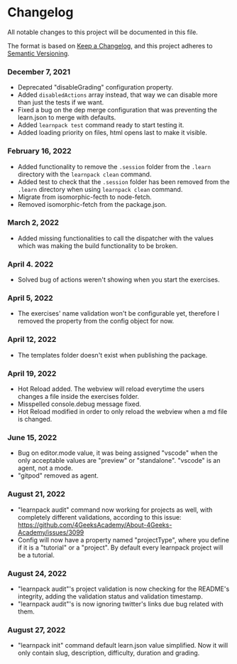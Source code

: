 # Changelog

All notable changes to this project will be documented in this file.

The format is based on [Keep a Changelog](https://keepachangelog.com/en/1.0.0/),
and this project adheres to [Semantic Versioning](https://semver.org/spec/v2.0.0.html).

### December 7, 2021

- Deprecated "disableGrading" configuration property.
- Added `disabledActions` array instead, that way we can disable more than just the tests if we want.
- Fixed a bug on the dep merge configuration that was preventing the learn.json to merge with defaults.
- Added `learnpack test` command ready to start testing it.
- Added loading priority on files, html opens last to make it visible.

### February 16, 2022

- Added functionality to remove the `.session` folder from the `.learn` directory with the `learnpack clean` command.
- Added test to check that the `.session` folder has been removed from the `.learn` directory when using `learnpack clean` command.
- Migrate from isomorphic-fecth to node-fetch.
- Removed isomorphic-fetch from the package.json.

### March 2, 2022

- Added missing functionalities to call the dispatcher with the values which was making the build functionality to be broken.

### April 4. 2022

- Solved bug of actions weren't showing when you start the exercises.

### April 5, 2022

- The exercises' name validation won't be configurable yet, therefore I removed the property from the config object for now.

### April 12, 2022

- The templates folder doesn't exist when publishing the package.

### April 19, 2022

- Hot Reload added. The webview will reload everytime the users changes a file inside the exercises folder.
- Misspelled console.debug message fixed.
- Hot Reload modified in order to only reload the webview when a md file is changed.

### June 15, 2022

- Bug on editor.mode value, it was being assigned "vscode" when the only acceptable values are "preview" or "standalone". "vscode" is an agent, not a mode.
- "gitpod" removed as agent.

### August 21, 2022

- "learnpack audit" command now working for projects as well, with completely different validations, according to this issue: https://github.com/4GeeksAcademy/About-4Geeks-Academy/issues/3099
- Config will now have a property named "projectType", where you define if it is a "tutorial" or a "project". By default every learnpack project will be a tutorial.

### August 24, 2022

- "learnpack audit"'s project validation is now checking for the README's integrity, adding the validation status and validation timestamp.
- "learnpack audit"'s is now ignoring twitter's links due bug related with them.

### August 27, 2022

- "learnpack init" command default learn.json value simplified. Now it will only contain slug, description, difficulty, duration and grading.
